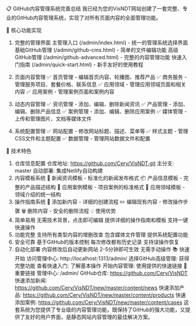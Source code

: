 📋 GitHub内容管理系统完善总结
我已经为您的VisNDT网站创建了一套完整、专业的GitHub内容管理系统，实现了对所有页面内容的全面管理功能。

🎯 核心功能实现
1. 完整的管理界面
主管理入口 (/admin/index.html) - 统一的管理系统选择界面
基础GitHub管理 (/admin/github-cms.html) - 简单的文件编辑功能
高级GitHub管理 (/admin/github-advanced.html) - 完整的内容管理功能
快速入门指南 (/admin/quick-start.html) - 新手友好的使用教程
2. 页面内容管理
✅ 首页管理 - 编辑首页内容、轮播图、推荐产品
✅ 商务服务 - 管理服务项目、套餐价格、联系信息
✅ 应用领域 - 管理应用领域页面和相关内容
✅ 应用案例 - 管理案例页面和案例内容

3. 动态内容管理
✅ 资讯管理 - 添加、编辑、删除新闻资讯
✅ 产品管理 - 添加、编辑、删除产品信息
✅ 案例管理 - 添加、编辑、删除应用案例
✅ 媒体管理 - 上传和管理图片、文档等媒体文件

4. 系统配置管理
✅ 网站配置 - 修改网站标题、描述、菜单等
✅ 样式主题 - 管理CSS文件和主题配置
✅ 数据管理 - 管理网站数据文件和配置

🚀 技术特色
1. 仓库信息配置
仓库地址: https://github.com/Cery/VisNDT.git
主分支: master
自动部署: 集成Netlify自动构建
2. 内容模板系统
📰 新闻资讯模板 - 标准化的新闻发布格式
📦 产品信息模板 - 完整的产品描述结构
🎯 应用案例模板 - 项目案例的标准格式
🏢 应用领域模板 - 领域介绍的统一结构
3. 操作指南系统
📝 添加新内容 - 详细的创建流程
✏️ 编辑现有内容 - 修改操作步骤
🗑️ 删除内容 - 安全的删除流程
💡 使用优势
1. 简单易用
无需技术背景，点击即可编辑
提供详细的操作指南和模板
支持一键快速操作
2. 功能完整
支持所有类型内容的增删改查
包含媒体文件管理
提供系统配置功能
3. 安全可靠
基于GitHub的版本控制
每次修改都有历史记录
支持误操作恢复
4. 自动化部署
内容修改后自动更新网站
2-5分钟即可生效
无需手动操作
📚 快速开始
访问管理中心: http://localhost:1313/admin/
选择GitHub高级管理: 获得完整功能
查看快速入门: 了解基本操作
开始内容管理: 使用提供的快速链接
🔗 重要链接
管理中心: /admin/
GitHub仓库: https://github.com/Cery/VisNDT
快速添加新闻: https://github.com/Cery/VisNDT/new/master/content/news
快速添加产品: https://github.com/Cery/VisNDT/new/master/content/products
快速添加案例: https://github.com/Cery/VisNDT/new/master/content/cases
这套系统为您提供了专业级的内容管理功能，既保持了GitHub的强大功能，又提供了友好的用户界面，是静态网站内容管理的最佳解决方案。